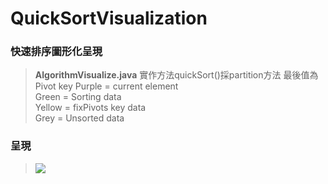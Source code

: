 # QuickSortVisualization
### 快速排序圖形化呈現
>**AlgorithmVisualize.java**
>實作方法quickSort()採partition方法
> 最後值為Pivot key
>Purple = current element  
>Green = Sorting data  
>Yellow = fixPivots key data  
>Grey = Unsorted data  




### 呈現
>![](https://i.imgur.com/M4O0nDX.gif)
